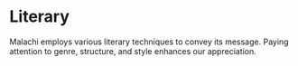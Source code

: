 # Literary

Malachi employs various literary techniques to convey its message. Paying attention to genre, structure, and style enhances our appreciation.

